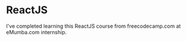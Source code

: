 # ReactJS
I've completed learning this ReactJS course from freecodecamp.com at eMumba.com internship.

